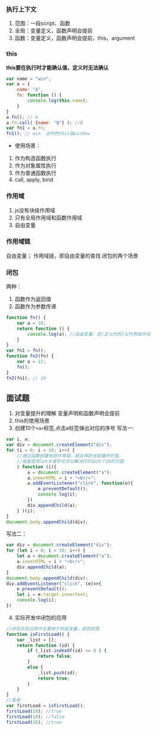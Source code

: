 ### 执行上下文
1. 范围：一段script、函数
2. 全局：变量定义，函数声明会提前
3. 函数：变量定义，函数声明会提前，this，argument
### this
**this要在执行时才能确认值，定义时无法确认**
```javascript
var name = "win";
var a = {
    name: "A",
    fn: function () {
        console.log(this.name);
    }
}
a.fn(); // A
a.fn.call( {name: "B"} ); //B
var fn1 = a.fn;
fn1(); // win  这时的this指window
```
* 使用场景：
1. 作为构造函数执行
2. 作为对象属性执行
3. 作为普通函数执行
4. call, apply, bind

### 作用域
1. js没有块级作用域
2. 只有全局作用域和函数作用域
3. 自由变量
### 作用域链
自由变量；
作用域链，即自由变量的查找
闭包的两个场景
### 闭包
两种：
1. 函数作为返回值
2. 函数作为参数传递
```javascript
function fn() {
    var a = 10;
    return function () {
        console.log(a); //自由变量，在(定义时的)父作用域中找
    }
}
var fn1 = fn();
function fn2(fn) {
    var a = 22;
    fn();
}
fn2(fn1); // 10
```

## 面试题
1. 对变量提升的理解
变量声明和函数声明会提前
2. this的使用场景
3. 创建10个`<a>`标签,点击a标签弹出对应的序号
写法一:
```javascript
var i, a;
var div = document.createElement("div");
for (i = 0; i < 10; i++) {
    //通过函数创建局部作用域，就会得到当前循环的值，
    //或者使用let关键字也可以解决打印出10个10的问题
	( function (i){ 
		a = document.createElement("a");
		a.innerHTML = i + "<br/>";
		a.addEventListener("click", function(e){
			e.preventDefault();
			console.log(i);
		})
		div.appendChild(a);
	} )(i);
}
document.body.appendChild(div);
```
写法二：
```javascript
var div = document.createElement("div");
for (let i = 0; i < 10; i++) {
	let a = document.createElement("a");
	a.innerHTML = i + "<br/>";
	div.appendChild(a);
}
document.body.appendChild(div);
div.addEventListener("click", (e)=>{
	e.preventDefault();
	let i = e.target.innerText;
	console.log(i);
})
```
4. 实际开发中闭包的应用
```javascript
//闭包实际应用中主要用于封装变量，收敛权限
function isFirstLoad() {
    var _list = [];
    return function (id) {
        if (_list.indexOf(id) >= 0 ) {
            return false;
        }
        else {
            _list.push(id);
            return true;
        }
    }
}
//使用
var firstLoad = isFirstLoad();
firstLoad(10); //true
firstLoad(10); //false
firstLoad(20); //true
```